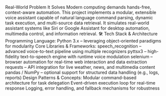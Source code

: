 Real-World Problem It Solves
Modern computing demands hands-free, context-aware automation. This project implements a modular, extensible voice assistant capable of natural language command parsing, dynamic task execution, and multi-source data retrieval. It simulates real-world assistant systems like Siri or Google Assistant for desktop automation, multimedia control, and information retrieval.
🛠 Tech Stack & Architecture
Programming Language: Python 3.x – leveraging object-oriented paradigms for modularity
Core Libraries & Frameworks:
speech_recognition – advanced voice-to-text pipeline using multiple recognizers
pyttsx3 – high-fidelity text-to-speech engine with runtime voice modulation
selenium – browser automation for real-time web interaction and data extraction
requests – API integration for live weather, news, and multimedia content
pandas / NumPy – optional support for structured data handling (e.g., logs, reports)
Design Patterns & Concepts:
Modular command-based architecture for task delegation
Event-driven execution loop for real-time response
Logging, error handling, and fallback mechanisms for robustness
